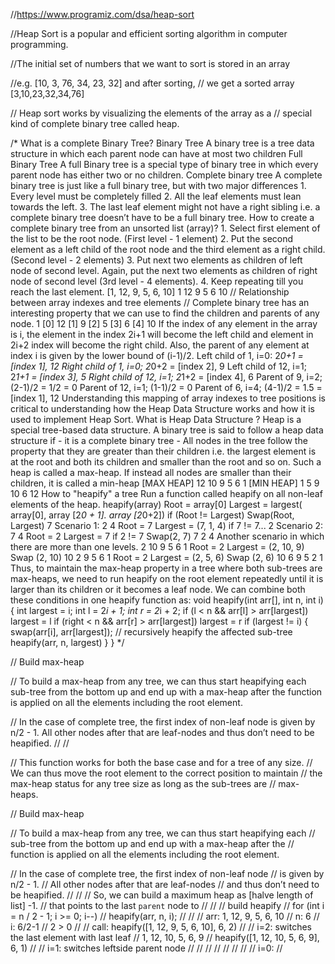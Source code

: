 //https://www.programiz.com/dsa/heap-sort

//Heap Sort is a popular and efficient sorting algorithm in computer programming.

//The initial set of numbers that we want to sort is stored in an array

//e.g. [10, 3, 76, 34, 23, 32] and after sorting,
// we get a sorted array [3,10,23,32,34,76]

// Heap sort works by visualizing the elements of the array as a
// special kind of complete binary tree called heap.

/*
						What is a complete Binary Tree?
						Binary Tree
						A binary tree is a tree data structure in which each parent node can have at most two children
						Full Binary Tree
						A full Binary tree is a special type of binary tree in which every parent node has either two or no children.
						Complete binary tree
						A complete binary tree is just like a full binary tree, but with two major differences
						1.	Every level must be completely filled
						2.	All the leaf elements must lean towards the left.
						3.	The last leaf element might not have a right sibling
							i.e. a complete binary tree doesn’t have to be a full binary tree.
						How to create a complete binary tree from an unsorted list (array)?
						1. Select first element of the list to be the root node. (First level - 1 element)
						2. Put the second element as a left child of the root node and the third element as a right child. (Second level - 2 elements)
						3. Put next two elements as children of left node of second level. Again, put the next two elements as children of right node of second level (3rd level - 4 elements).
						4. Keep repeating till you reach the last element.
						[1, 12, 9, 5, 6, 10]
							1
					12				9
				5		6		10
			// Relationship between array indexes and tree elements
			// Complete binary tree has an interesting property that we can use to find the children and parents of any node.
							1 [0]
					12 [1]			9 [2]
				5 [3]	6 [4]	10
		If the index of any element in the array is i,
		the element in the index 2i+1 will become the left child
		and element in 2i+2 index will become the right child.
		Also, the parent of any element at index i is
		given by the lower bound of (i-1)/2.
		Left child of 1, 	i=0: 2*0+1 = [index 1], 12
		Right child of 1, 	i=0; 2*0+2 = [index 2], 9
		Left child of 12,	i=1; 2*1+1 = [index 3], 5
		Right child of 12,  i=1; 2*1+2 = [index 4], 6
		Parent of 9,		i=2; (2-1)/2 = 1/2 = 0
		Parent of 12,		i=1; (1-1)/2 = 0
		Parent of 6,		i=4; (4-1)/2 = 1.5 = [index 1], 12
		Understanding this mapping of array indexes to tree positions
		is critical to understanding how the Heap Data Structure works
		and how it is used to implement Heap Sort.
		What is Heap Data Structure ?
		Heap is a special tree-based data structure.
		A binary tree is said to follow a heap data structure if
		-	it is a complete binary tree
		-	All nodes in the tree follow the property that they are greater than their children
			i.e. the largest element is at the root and both its children and
			smaller than the root and so on. Such a heap is called a max-heap.
			If instead all nodes are smaller than their children,
			it is called a min-heap
		[MAX HEAP]
		 12
	  10    9
	 5  6  1
		 [MIN HEAP]
		 1
	   5    9
	10  6 12
	How to "heapify" a tree
	Run a function called heapify on all non-leaf elements of the
	heap.
	heapify(array)
		Root = array[0]
		Largest = largest( array[0], array [2*0 + 1]. array [2*0+2])
		if (Root != Largest)
			Swap(Root, Largest)
					  7
	Scenario 1:		2	4
	Root = 7
	Largest = (7, 1, 4)
	if 7 != 7...
					  2
	Scenario 2:		7	4
	Root = 2
	Largest = 7
	if 2 != 7
		Swap(2, 7)
					  7
					2	4
	Another scenario in which there are more than one levels.
			  2
		10			9
	5		6	 1
	Root = 2
	Largest = (2, 10, 9)
	Swap (2, 10)
			  10
		2			9
	5		6	 1
	Root = 2
	Largest = (2, 5, 6)
	Swap (2, 6)
			  10
		6			9
	5		2	 1
	Thus, to maintain the max-heap property in a tree where
	both sub-trees are max-heaps, we need to run heapify
	on the root element repeatedly until it is larger than
	its children or it becomes a leaf node.
	We can combine both these conditions in one heapify function as:
	void heapify(int arr[], int n, int i)
	{
		int largest = i;
		int l = 2*i + 1;
		int r = 2*i + 2;
		if (l < n && arr[l] > arr[largest])
			largest = l
		if (right < n && arr[r] > arr[largest])
			largest = r
		if (largest != i)
		{
			swap(arr[i], arr[largest]);
			// recursively heapify the affected sub-tree
			heapify(arr, n, largest)
		}
	}
*/

// Build max-heap

// To build a max-heap from any tree, we can thus start heapifying each sub-tree from the bottom up and end up with a max-heap after the function is applied on all the elements including the root element.

// In the case of complete tree, the first index of non-leaf node is given by n/2 - 1. All other nodes after that are leaf-nodes and thus don’t need to be heapified.
//
//

// This function works for both the base case and for a tree of any size.
// We can thus move the root element to the correct position to maintain
// the max-heap status for any tree size as long as the sub-trees are
// max-heaps.

// Build max-heap

// To build a max-heap from any tree, we can thus start heapifying each
// sub-tree from the bottom up and end up with a max-heap after the
// function is applied on all the elements including the root element.

// In the case of complete tree, the first index of non-leaf node
// is given by n/2 - 1.
// All other nodes after that are leaf-nodes
// and thus don’t need to be heapified.
//
//
// So, we can build a maximum heap as [halve length of list] -1.
// that points to the last `parent` node to
//
//		// build heapify
//		for (int i = n / 2 - 1; i >= 0; i--)
//			heapify(arr, n, i);
//
//
//	arr: 	1, 12, 9, 5, 6, 10
//	n: 		6
//	i:		6/2-1
//			2 > 0
//
//	call:	heapify([1, 12, 9, 5, 6, 10], 6, 2)
//
//	i=2:	switches the last element with last leaf
//			1, 12, 10, 5, 6, 9
//			heapify([1, 12, 10, 5, 6, 9], 6, 1)
//
//	i=1:	switches leftside parent node
//
//
//
//
//
//
//
//	i=0:
//
